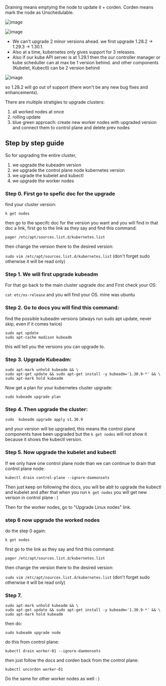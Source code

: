 Draining means emptying the node to update it + corden.
Corden means mark the node as Unschedulable. 

![image](https://github.com/user-attachments/assets/46c7354b-5432-4f23-a1d5-a938ce4d7791)

![image](https://github.com/user-attachments/assets/6fa32aab-439c-48d4-b7ef-22a01892d685)

- We can't upgrade 2 minor versions ahead. we first upgrade 1.28.2 -> 1.29.3 -> 1.30.1.
- Also at a time, kubernetes only gives support for 3 releases.
- Also if our kube API server is at 1.29.1 then the our controller manager or kube scheduller can at max be 1 version behind. and other components (Kubelet, Kubectl) can be 2 version behind 

![image](https://github.com/user-attachments/assets/1e97f215-e424-43e2-bbef-236dcc94120c)

so 1.28.2 will go out of support (there won't be any new bug fixes and enhancements).

There are multiple stratigies to upgrade clusters:
1. all worked nodes at once
2. rolling update
3. blue green approach: create new worker nodes with upgraded version and connect them to control plane and delete prev nodes


## Step by step guide 

So for upgrading the entire cluster,
1. we upgrade the kubeadm version
2. we upgrade the control plane node kubernetes version
3. we ugrade the kubelet and kubectl
4. we upgrade the worker nodes

### Step 0. First go to spefic doc for the upgrade 

find your cluster version:

`k get nodes`

then go to the specifc doc for the version you want and you will find in that doc a link, first go to the link as they say and find this command:

`pager /etc/apt/sources.list.d/kubernetes.list`

then change the version there to the desired version:

`sudo vim /etc/apt/sources.list.d/kubernetes.list` (don't forget sudo otherwise it will be read only)

### Step 1. We will first upgrade kubeadm 

For that go back to the main cluster upgrade doc and First check your OS:

`cat etc/os-release` and you will find your OS. mine was ubuntu

### Step 2. Go to docs you will find this command:

find the possible kubeadm versions (always run sudo apt update, never skip, even if it comes twice)

```
sudo apt update
sudo apt-cache madison kubeadm
```

this will tell you the versions you can upgrade to. 

### Step 3. Upgrade Kubeadm:

```
sudo apt-mark unhold kubeadm && \
sudo apt-get update && sudo apt-get install -y kubeadm='1.30.9-*' && \
sudo apt-mark hold kubeadm
```

Now get a plan for your kubernetes cluster upgrade:

`sudo kubeadm upgrade plan`

### Step 4. Then upgrade the cluster:

`sudo  kubeadm upgrade apply v1.30.9`

and your version will be upgraded, this means the control plane components have been upgraded but the `k get nodes` will not show it because it shows the kubectl version.

### Step 5. Now upgrade the kubelet and kubectl

If we only have one control plane node than we can continue to drain that control plane node:

`
kubectl drain control-plane --ignore-daemonsets
`

Then just keep on following the docs, you will be ablt to upgrade the kubectl and kubelet and after that when you run `k get nodes` you will get new verison in control plane : )

Then for the worker nodes, go to "Upgrade Linux nodes" link.

### step 6 now upgrade the worked nodes

do the step 0 again:

`k get nodes`

first go to the link as they say and find this command:

`pager /etc/apt/sources.list.d/kubernetes.list`

then change the version there to the desired version:

`sudo vim /etc/apt/sources.list.d/kubernetes.list` (don't forget sudo otherwise it will be read only)

### Step 7. 

```
sudo apt-mark unhold kubeadm && \
sudo apt-get update && sudo apt-get install -y kubeadm='1.30.9-*' && \
sudo apt-mark hold kubeadm
```

then do:

`sudo kubeadm upgrade node`

do this from control plane:

`kubectl drain worker-01 --ignore-daemonsets`

then just follow the docs and corden back from the control plane:

`kubectl uncordon worker-01`

Do the same for other worker nodes as well : )
